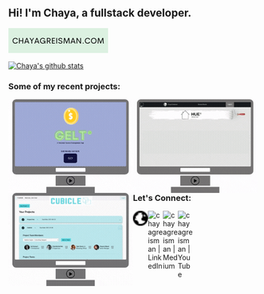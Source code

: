 ## Hi! I'm Chaya, a fullstack developer. 


[<img  alt="chayagreisman.com" src="/website.png" />](https://chayagreisman.com/)

[![Chaya's github stats](https://github-readme-stats.vercel.app/api?username=ChayaGreisman&show_icons=true&theme=gotham)](https://github.com/ChayaGreisman/github-readme-stats)

### Some of my recent projects: 

[<img  align="left" width="250px" alt="gelt" src="/gelt.gif" />](https://www.youtube.com/watch?v=ahcW76NAfiY)
[<img  align="left" width="250px" alt="HomeHue" src="/homeHue.gif" />](https://www.youtube.com/watch?v=_l3wUuti28s) 
[<img  align="left" width="250px" alt="cubicle" src="/cubicle.gif" />](https://www.youtube.com/watch?v=OaI9uW1RYtY) 



<!--[![Top Langs](https://github-readme-stats.vercel.app/api/top-langs/?username=ChayaGreisman)](https://github.com/ChayaGreisman/github-readme-stats)-->

<!--use below to pin repos on profile page-->
<!--## Pinned:
[![ReadMe Card](https://github-readme-stats.vercel.app/api/pin/?username=ChayaGreisman&repo=gelt-frontend&theme=gotham)](https://github.com/ChayaGreisman/gelt-frontend)-->

   
   
### Let's Connect:

[<img align="left" alt="chayagreisman.com" width="30px" src="https://raw.githubusercontent.com/iconic/open-iconic/master/svg/globe.svg" />](https://chayagreisman.com/)
[<img align="left" alt="chayagreisman | LinkedIn" width="30px" src="https://cdn.jsdelivr.net/npm/simple-icons@v3/icons/linkedin.svg" />](https://www.linkedin.com/in/chayagreisman/)
[<img align="left" alt="chayagreisman | Medium" width="30px" src="https://cdn.jsdelivr.net/npm/simple-icons@v3/icons/medium.svg" />](https://medium.com/@chayamgreisman)
[<img align="left" alt="chayagreisman | YouTube" width="30px" src="https://cdn.jsdelivr.net/npm/simple-icons@v3/icons/youtube.svg" />](https://www.youtube.com/channel/UCZL13mtv8x-0IdOZ18J5T3w)


